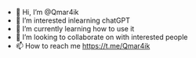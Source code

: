 - 👋 Hi, I’m @Qmar4ik
- 👀 I’m interested inlearning chatGPT 
- 🌱 I’m currently learning how to use it
- 💞️ I’m looking to collaborate on with interested people
- 📫 How to reach me https://t.me/Qmar4ik

<!---
Qmar4ik/Qmar4ik is a ✨ special ✨ repository because its `README.md` (this file) appears on your GitHub profile.
You can click the Preview link to take a look at your changes.
--->
